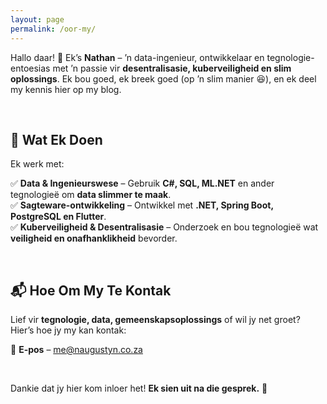 ```yaml
---
layout: page
permalink: /oor-my/
---
```


Hallo daar! 👋 Ek’s **Nathan** – ’n data-ingenieur, ontwikkelaar en tegnologie-entoesias met ’n passie vir **desentralisasie, kuberveiligheid en slim oplossings**. Ek bou goed, ek breek goed (op ’n slim manier 😆), en ek deel my kennis hier op my blog.

&nbsp;

## 🚀 Wat Ek Doen  

Ek werk met:  

✅ **Data & Ingenieurswese** – Gebruik **C#, SQL, ML.NET** en ander tegnologieë om **data slimmer te maak**.  
✅ **Sagteware-ontwikkeling** – Ontwikkel met **.NET, Spring Boot, PostgreSQL en Flutter**.  
✅ **Kuberveiligheid & Desentralisasie** – Onderzoek en bou tegnologieë wat **veiligheid en onafhanklikheid** bevorder.  

&nbsp;

## 📬 Hoe Om My Te Kontak  

Lief vir **tegnologie, data, gemeenskapsoplossings** of wil jy net groet? Hier’s hoe jy my kan kontak:  

📧 **E-pos** – [me@naugustyn.co.za](mailto:me@naugustyn.co.za)

&nbsp;

Dankie dat jy hier kom inloer het! **Ek sien uit na die gesprek.** 🚀  
